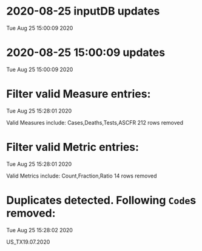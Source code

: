 
# 2020-08-25 inputDB updates 
 Tue Aug 25 15:00:09 2020 


# 2020-08-25 15:00:09 updates 
 Tue Aug 25 15:00:09 2020 


# Filter valid Measure entries: 
 Tue Aug 25 15:28:01 2020 

Valid Measures include: Cases,Deaths,Tests,ASCFR
 212 rows removed
# Filter valid Metric entries: 
 Tue Aug 25 15:28:01 2020 

Valid Metrics include: Count,Fraction,Ratio
 14 rows removed
# Duplicates detected. Following `Code`s removed: 
 Tue Aug 25 15:28:02 2020 

US_TX19.07.2020